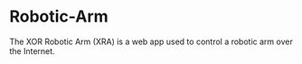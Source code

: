 Robotic-Arm
===========

The XOR Robotic Arm (XRA) is a web app used to control a robotic arm over the Internet.
